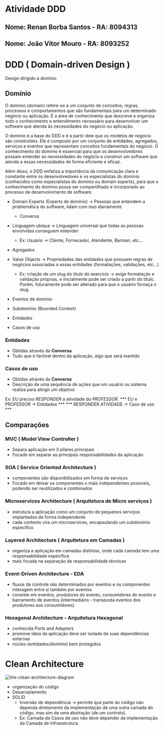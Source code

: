 # Atividade DDD
## Nome: Renan Borba Santos - RA: 8094313
## Nome: João Vitor Mouro   - RA: 8093252


# DDD ( Domain-driven Design )

Design dirigido à domínio

## Domínio
O domínio (domain) refere-se a um conjunto de conceitos, regras, processos e comportamentos que são fundamentais para um determinado negócio ou aplicação. É a área de conhecimento que descreve e organiza todo o conhecimento e entendimento necessário para desenvolver um software que atenda às necessidades do negócio ou aplicação.

O domínio é a base do DDD e é a partir dele que os modelos de negócio são construídos. Ele é composto por um conjunto de entidades, agregados, serviços e eventos que representam conceitos fundamentais do negócio. O conhecimento do domínio é essencial para que os desenvolvedores possam entender as necessidades do negócio e construir um software que atenda a essas necessidades de forma eficiente e eficaz.

Além disso, o DDD enfatiza a importância da comunicação clara e constante entre os desenvolvedores e os especialistas do domínio (conhecidos como especialistas do domínio ou domain experts), para que o conhecimento do domínio possa ser compartilhado e incorporado ao processo de desenvolvimento de software.

- Domain Experts (Experts de domínio) -> Pessoas que entendem a problemática do software, lidam com isso diariamente 
  - Conversa

- Linguagem ubíqua -> Linguagem universal que todas as pessoas envolvidas conseguem entender
  - Ex: Usuário -> Cliente, Fornecedor, Atendente, Barman, etc...

- Agregados

- Value Objects -> Propriedades das entidades que possuem regras de negócios associadas a essas entidades (formatações, validações, etc...)
  - Ex: criação de um slug do título do exercício -> exige formatação e validação próprias, e inicialmente pode ser criado a partir do título. 
      Porém, futuramente pode ser alterado para que o usuário fornaça o slug.

- Eventos de domínio
- Subdomínio (Bounded Context)
- Entidades
- Casos de uso

### Entidades
  - Obtidas através da **Conversa**
  - Tudo que é factível dentro da aplicação, algo que será mantido

### Casos de uso
  - Obtidas através da **Conversa**
  - Descrição de uma sequência de ações que um usuário ou sistema realiza para atingir um objetivo

  Ex: _EU_ preciso _RESPONDER_ a atividade do _PROFESSOR_.
  *** EU e PROFESSOR -> Entidades ***
  *** RESPONDER ATIVIDADE -> Caso de uso ***

## Comparações
### MVC ( Model View Controller )
- Separa aplicação em 3 pilares principais
- Focado em separar as principais responsabilidades da aplicação

### SOA ( Service Oriented Architecture )
- componentes são disponibilizados em forma de serviços
- Focado em deixar os componentes o mais independentes possíveis, podendo ser reutilizados e combinados

### Microservices Architecture ( Arquitetura de Micro serviços )
- estrutura a aplicação como um conjunto de pequenos serviços implantados de forma independente
- cada contexto vira um microservices, encapsulando um subdomínio específico

### Layered Architecture ( Arquitetura em Camadas )
- organiza a aplicação em camadas distintas, onde cada camada tem uma responsabilidade específica
- mais focada na separação de responsabilidade técnicas

### Event-Driven Architecture - EDA
- fluxos de controle são determinados por eventos e os componentes interagem entre si também por eventos
- consiste em eventos, produtores do evento, consumidores do evento e barramento de eventos (intermediário - transposta eventos dos produtores aos consumidores)

### Hexagonal Architecture - Arquitetura Hexagonal
- conhecida Ports and Adapters
- promove ideia da aplicação deve ser isolada de suas dependências externas
- núcleo (entidades/domínio) bem protegidos

# Clean Architecture
<img 
  src="https://blog.cleancoder.com/uncle-bob/images/2012-08-13-the-clean-architecture/CleanArchitecture.jpg" 
  alt="the-clean-architecture-diagram"
/>

- organização do código
- Desacoplamento
- SOLID 
  - Inversão de dependência -> permite que parte do código não dependa diretamente da implementação de uma outra camada do código, mas sim de uma abstração (de um contrato).
  - Ex: Camada de Casos de uso não deve depender da implementação da Camada de Infraestrutura.

